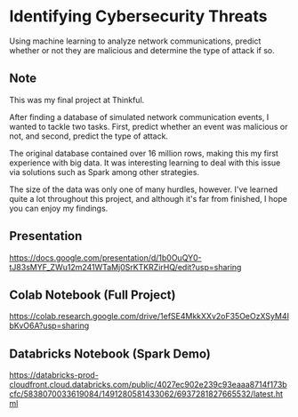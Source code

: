 # Identifying Cybersecurity Threats
Using machine learning to analyze network communications, predict whether or not they are malicious and determine the type of attack if so.

## Note
This was my final project at Thinkful. 

After finding a database of simulated network communication events, I wanted to tackle two tasks. First, predict whether an event was malicious or not, and second, predict the type of attack.

The original database contained over 16 million rows, making this my first experience with big data. It was interesting learning to deal with this issue via solutions such as Spark among other strategies.

The size of the data was only one of many hurdles, however. I've learned quite a lot throughout this project, and although it's far from finished, I hope you can enjoy my findings.

## Presentation
https://docs.google.com/presentation/d/1b0OuQY0-tJ83sMYF_ZWu12m241WTaMj0SrKTKRZirHQ/edit?usp=sharing

## Colab Notebook (Full Project)
https://colab.research.google.com/drive/1efSE4MkkXXv2oF35OeOzXSyM4IbKvO6A?usp=sharing

## Databricks Notebook (Spark Demo)
https://databricks-prod-cloudfront.cloud.databricks.com/public/4027ec902e239c93eaaa8714f173bcfc/5838070033619084/1491280581433062/6937281827665532/latest.html
